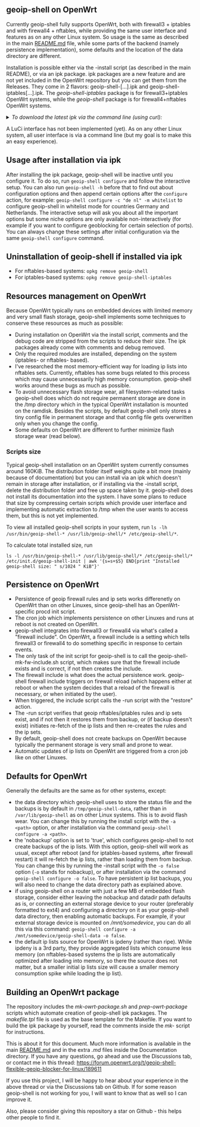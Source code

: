 ## geoip-shell on OpenWrt

Currently geoip-shell fully supports OpenWrt, both with firewall3 + iptables and with firewall4 + nftables, while providing the same user interface and features as on any other Linux system. So usage is the same as described in the main [README.md](/README.md) file, while some parts of the backend (namely persistence implementation), some defaults and the location of the data directory are different.

Installation is possible either via the -install script (as described in the main README), or via an ipk package. ipk packages are a new feature and are not yet included in the OpenWrt repository but you can get them from the Releases. They come in 2 flavors: geoip-shell-[...].ipk and geoip-shell-iptables[...].ipk. The _geoip-shell-iptables_ package is for firewall3+iptables OpenWrt systems, while the _geoip-shell_ package is for firewall4+nftables OpenWrt systems.

  _<details><summary>To download the latest ipk via the command line (using curl):</summary>_

  - For firewall4 + nftables:

   `curl -LO "$(curl -s https://api.github.com/repos/friendly-bits/geoip-shell/releases | grep -m1 -o 'https://github.com/friendly-bits/geoip-shell/releases/.*geoip-shell_.*\.ipk')"`

  - For firewall3 + iptables:

   `curl -LO "$(curl -s https://api.github.com/repos/friendly-bits/geoip-shell/releases | grep -m1 -o 'https://github.com/friendly-bits/geoip-shell/releases/.*geoip-shell-iptables_.*\.ipk')"`
</details>

A LuCi interface has not been implemented (yet). As on any other Linux system, all user interface is via a command line (but my goal is to make this an easy experience).

## Usage after installation via ipk
After installing the ipk package, geoip-shell will be inactive until you configure it. To do so, run `geoip-shell configure` and follow the interactive setup. You can also run `geoip-shell -h` before that to find out about configuration options and then append certain options after the `configure` action, for example: `geoip-shell configure -c "de nl" -m whitelist` to configure geoip-shell in whitelist mode for countries Germany and Netherlands. The interactive setup will ask you about all the important options but some niche options are only available non-interactively (for example if you want to configure geoblocking for certain selection of ports). You can always change these settings after initial configuration via the same `geoip-shell configure` command.

## Uninstallation of geoip-shell if installed via ipk
- For nftables-based systems: `opkg remove geoip-shell`
- For iptables-based systems: `opkg remove geoip-shell-iptables`

## Resources management on OpenWrt
Because OpenWrt typically runs on embedded devices with limited memory and very small flash storage, geoip-shell implements some techniques to conserve these resources as much as possible:
- During installation on OpenWrt via the install script, comments and the debug code are stripped from the scripts to reduce their size. The ipk packages already come with comments and debug removed.
- Only the required modules are installed, depending on the system (iptables- or nftables- based).
- I've researched the most memory-efficient way for loading ip lists into nftables sets. Currently, nftables has some bugs related to this process which may cause unnecessarily high memory consumption. geoip-shell works around these bugs as much as possible.
- To avoid unnecessary flash storage wear, all filesystem-related tasks geoip-shell does which do not require permanent storage are done in the /tmp directory which in the typical OpenWrt installation is mounted on the ramdisk. Besides the scripts, by default geoip-shell only stores a tiny config file in permanent storage and that config file gets overwritten only when you change the config.
- Some defaults on OpenWrt are different to further minimize flash storage wear (read below).

### Scripts size
Typical geoip-shell installation on an OpenWrt system currently consumes around 160KiB. The distribution folder itself weighs quite a bit more (mainly because of documentation) but you can install via an ipk which doesn't remain in storage after installation, or if installing via the -install script, delete the distribution folder and free up space taken by it. geoip-shell does not install its documentation into the system.
I have some plans to reduce that size by compressing certain scripts which provide user interface and implementing automatic extraction to /tmp when the user wants to access them, but this is not yet implemented.

To view all installed geoip-shell scripts in your system, run `ls -lh /usr/bin/geoip-shell-* /usr/lib/geoip-shell/* /etc/geoip-shell/*`.

To calculate total installed size, run

```
ls -l /usr/bin/geoip-shell-* /usr/lib/geoip-shell/* /etc/geoip-shell/* /etc/init.d/geoip-shell-init | awk '{s=s+$5} END{print "Installed geoip-shell size: " s/1024 " KiB"}'
```

## Persistence on OpenWrt
- Persistence of geoip firewall rules and ip sets works differenetly on OpenWrt than on other Linuxes, since geoip-shell has an OpenWrt-specific procd init script.
- The cron job which implements persistence on other Linuxes and runs at reboot is not created on OpenWrt.
- geoip-shell integrates into firewall3 or firewall4 via what's called a "firewall include". On OpenWrt, a firewall include is a setting which tells firewall3 or firewall4 to do something specific in response to certain events.
- The only task of the init script for geoip-shell is to call the geoip-shell-mk-fw-include.sh script, which makes sure that the firewall include exists and is correct, if not then creates the include.
- The firewall include is what does the actual persistence work. geoip-shell firewall include triggers on firewall reload (which happens either at reboot or when the system decides that a reload of the firewall is necessary, or when initiated by the user).
- When triggered, the include script calls the -run script with the "restore" action.
- The -run script verifies that geoip nftables/iptables rules and ip sets exist, and if not then it restores them from backup, or (if backup doesn't exist) initiates re-fetch of the ip lists and then re-creates the rules and the ip sets.
- By default, geoip-shell does not create backups on OpenWrt because typically the permanent storage is very small and prone to wear.
- Automatic updates of ip lists on OpenWrt are triggered from a cron job like on other Linuxes.

## Defaults for OpenWrt
Generally the defaults are the same as for other systems, except:
- the data directory which geoip-shell uses to store the status file and the backups is by default in `/tmp/geoip-shell-data`, rather than in `/var/lib/geoip-shell` as on other Linux systems. This is to avoid flash wear. You can change this by running the install script with the `-a <path>` option, or after installation via the command `geoip-shell configure -a <path>`.
- the 'nobackup' option is set to 'true', which configures geoip-shell to not create backups of the ip lists. With this option, geoip-shell will work as usual, except after reboot (and for iptables-based systems, after firewall restart) it will re-fetch the ip lists, rather than loading them from backup. You can change this by running the -install script with the `-o false` option (`-o` stands for nobackup), or after installation via the command `geoip-shell configure -o false`. To have persistent ip list backups, you will also need to change the data directory path as explained above.
- if using geoip-shell on a router with just a few MB of embedded flash storage, consider either leaving the nobackup and datadir path defaults as is, or connecting an external storage device to your router (preferably formatted to ext4) and configuring a directory on it as your geoip-shell data directory, then enabling automatic backups. For example, if your external storage device is mounted on _/mnt/somedevice_, you can do all this via this command: `geoip-shell configure -a /mnt/somedevice/geoip-shell-data -o false`.
- the default ip lists source for OpenWrt is ipdeny (rather than ripe). While ipdeny is a 3rd party, they provide aggregated lists which consume less memory (on nftables-based systems the ip lists are automatically optimized after loading into memory, so there the source does not matter, but a smaller initial ip lists size will cause a smaller memory consumption spike while loading the ip list).

## Building an OpenWrt package
The repository includes the _mk-owrt-package.sh_ and _prep-owrt-package_ scripts which automate creation of geoip-shell ipk packages. The _makefile.tpl_ file is used as the base template for the Makefile. If you want to build the ipk package by yourself, read the comments inside the _mk-_ script for instructions.

This is about it for this document. Much more information is available in the main [README.md](/README.md) and in the extra _.md_ files inside the Documentation directory. If you have any questions, go ahead and use the Discussions tab, or contact me in this thread:
https://forum.openwrt.org/t/geoip-shell-flexible-geoip-blocker-for-linux/189611

If you use this project, I will be happy to hear about your experience in the above thread or via the Discussions tab on Github. If for some reason geoip-shell is not working for you, I will want to know that as well so I can improve it.

Also, please consider giving this repository a star on Github - this helps other people to find it.
